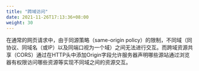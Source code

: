 ```yaml
---
title: "跨域访问"
date: 2021-11-26T17:13:36+08:00
weight: 30
---
```


在通常的网页请求中，由于同源策略（same-origin policy）的限制，不同域（同协议、同域名（或IP）以及同端口视为一个域）之间无法进行交互。而跨域资源共享（CORS）通过在HTTP头中添加Origin字段允许服务器声明哪些源站通过浏览器有权限访问哪些资源等实现不同域之间的资源交互。